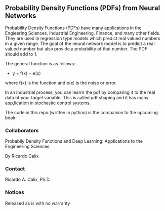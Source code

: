 ## Probability Density Functions (PDFs) from Neural Networks

Probability Density Functions (PDFs) have many applications in the Engieering Sciences, Industrial Engineering, Finance, and many other fields. They are used in regression type models which predict real valued numbers in a given range. The goal of the neural network model is to predict a real valued number but also provide a probability of that number. The PDF should add to 1. 

The general function is as follows:

*   y = f(x) + e(x)

where  f(x) is the function and e(x) is the noise or error. 

In an industrial process, you can learrn the pdf by comparing it to the real data of your target variable. This is called pdf shaping and it has many app,lication in stochastic control systems. 

The code in this repo (written in python) is the companion to the upcoming book:

### Collaborators

Probabily Density Functions and Deep Learning: Applications to the Engineering Sciences

By Ricardo Calix


### Contact
Ricardo A. Calix, Ph.D.

### Notices
Released as is with no warranty

